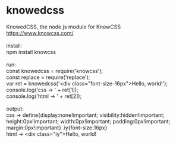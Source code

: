 # knowedcss
KnowedCSS, the node.js module for KnowCSS
<br>https://www.knowcss.com/
<br>
<br>install:
<br>npm install knowcss
<br>
<br>run:
<br>const knowedcss = require('knowcss');
<br>const replace = require('replace');
<br>var ret = knowedcss('<div class=\"font-size-16px\">Hello, world!</div>');
<br>console.log('css -> ' + ret[1]);
<br>console.log('html -> ' + ret[2]);
<br>
<br>output:
<br>css -> define{display:none!important; visibility:hidden!important; height:0px!important; width:0px!important; padding:0px!important; margin:0px!important} .iy{font-size:16px}
<br>html -> <div class=\"iy\">Hello, world!</div>
